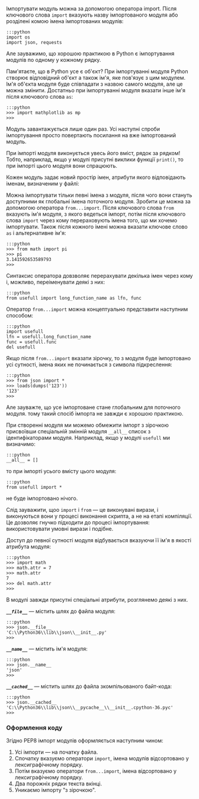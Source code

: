 <!---
Толково:
https://devpractice.ru/python-modules-and-packages/
-->

Імпортувати модуль можна за допомогою оператора import. Після ключового слова `import` вказують назву імпортованого модуля або розділені комою імена імпортованих модулів:

	:::python
	import os
	import json, requests
	
Але зауважимо, що хорошою практикою в Python є імпортування модулів по одному у кожному рядку.

Пам'ятаєте, що в Python усе є об'єкт? При імпортуванні модуля Python створює відповідний об'єкт а також ім'я, яке пов'язує з цим модулем. Ім'я об'єкта модуля буде співпадати з назвою самого модуля, але це можна змінити. Достатньо при імпортуванні модуля вказати інше ім'я після ключового слова `as`:

	:::python
	>>> import mathplotlib as mp
	>>>

Модуль завантажується лише один раз. Усі наступні спроби імпортування просто повертають посилання на вже імпортований модуль. 

При імпорті модуля виконується увесь його вміст, рядок за рядком! 
Тобто, наприклад, якщо у модулі присутні 
виклики функції `print()`, 
то при імпорті цього модуля вони спрацюють. 

Кожен модуль задає новий простір імен, атрибути якого відповідають іменам, визначеним у файлі:

Можна імпортувати тільки певні імена з модуля, після чого вони стануть доступними як глобальні імена поточного модуля.  Зробити це можна за допомогою оператора `from...import`. 
Після ключового слова `from` вказують ім'я модуля, з якого ведеться імпорт, потім після 
ключового слова `import` через кому перераховують імена того, що ми хочемо імпортувати. 
Також після кожного імені можна вказати ключове слово `as` і альтернативне ім'я:

	:::python
	>>> from math import pi
	>>> pi
	3.141592653589793
	>>>
	
Синтаксис оператора довзволяє перерахувати декілька імен через кому і, можливо, переіменувати деякі з них:

	:::python
	from usefull import long_function_name as lfn, func
	
Оператор `from...import` можна концептуально представити наступним способом:

	:::python
	import usefull
	lfn = usefull.long_function_name
	func = usefull.func
	del usefull
	
Якщо після `from...import` вказати зірочку, 
то з модуля буде імпортовано усі сутності, 
імена яких не починається з символа підкреслення: 

	:::python
	>>> from json import *
	>>> loads(dumps('123'))
	'123'
	>>>

Але зауважте, що усе імпортоване стане глобальним для поточного модуля. тому такий спосіб імпорта не завжди є хорошою практикою. 

При створенні модуля ми можемо обмежити імпорт з зірочкою  
присвоївши спеціальній змінній модуля `__all__` список з ідентифікаторами модуля. 
Наприклад, якщо у модулі `usefull` ми визначимо:

	:::python
	__all__ = []
	
то при імпорті усього вмісту цього модуля:

	:::python
	from usefull import *

не буде імпортовано нічого.

Слід зауважити, щоо `import` і `from` — це виконувані вирази, і виконуються вони у процесі виконання скрипта, а не на етапі компіляції. Це дозволяє гнучко підходити до процесі імпортування: використовувати умовні вирази і подібне.
	

	
Доступ до певної сутності модуля відбувається вказуючи її ім'я в якості атрибута модуля:

	:::python
	>>> import math
	>>> math.attr = 7
	>>> math.attr
	7
	>>> del math.attr
	>>>
	
	
В модулі завжди присутні спеціальні атрибути, розглянемо деякі з них.

***`__file__`*** — містить шлях до файла модуля:

	:::python
	>>> json.__file__
	'C:\\Python36\\lib\\json\\__init__.py'
	>>>
	
***`__name__`*** — містить ім'я модуля:

	:::python
	>>> json.__name__
	'json'
	>>>

***`__cached__`*** — містить шлях до файла зкомпільованого байт-кода:
	
	:::python
	>>> json.__cached__
	'C:\\Python36\\lib\\json\\__pycache__\\__init__.cpython-36.pyc'
	>>>

### Оформлення коду

Згідно PEP8 імпорт модулів оформляється наступним чином:

1. Усі імпорти — на початку файла.
1. Спочатку вказуємо оператори `import`, імена модулів відсортовано у лексиграфічному порядку.
1. Потім вказуємо оператори `from...import`, імена відсортовано у лексиграфічному порядку.
1. Два порожніх рядки текста вкінці.
1. Уникаємо імпорту "з зірочкою".

